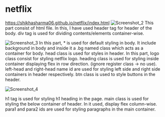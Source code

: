 # netflix

https://shikhasharma06.github.io/netflix/index.html
![Screenshot_2](https://github.com/Shikhasharma06/netflix/assets/135316685/49bde22f-d81d-417a-a009-e92bdb1d256a)
This part consist of html file. In this, I have used header tag for header of the body. div tag is used for dividing contents/elements container-wise.

![Screenshot_3](https://github.com/Shikhasharma06/netflix/assets/135316685/664a36b1-8ab6-48b3-93a5-ce566809f450)
In this part, * is used for default styling in body. It include background in body and inside it a .bg named class which acts as a container for body. head class is used for styles in header.
In this part, logo class consist for styling netflix logo. heading class is used for styling inside container displaying flex in row direction. (ignore register class -> no use). left-head and right-head name id are used for styling left side and right side containers in header respectively. btn class is used to style buttons in the header.

![Screenshot_4](https://github.com/Shikhasharma06/netflix/assets/135316685/305cbb2e-ba55-496b-a262-9d8d82c0d5a1)

h1 tag is used for styling h1 heading in the page. main class is used for styling the below container of header. In it used, display flex column-wise. para1 and para2 ids are used for styling paragraphs in the main container.
